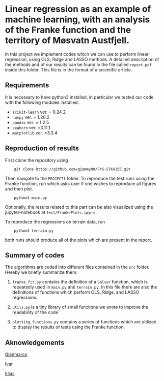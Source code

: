 Linear regression as an example of machine learning, with an analysis of the Franke function and the territory of Møsvatn Austfjell.
==============================
In this project we implement codes which we can use to perform linear regression, using OLS, Ridge and LASSO methods.
A detailed description of the methods and of our results can be found in the file called `report.pdf` inside this folder.
This file is in the format of a scientific article.

## Requirements

It is necessary to have python3 installed, in particular we tested our code with the following modules installed:

* `scikit-learn` ver. = 0.24.2
* `numpy` ver. = 1.20.2
* `pandas` ver. = 1.2.5
* `seaborn` ver. =0.11.1
* `matplotlib` ver. =3.3.4


## Reproduction of results
First clone the repository using

		git clone https://github.com/giammy00/FYS-STK4155.git

Then navigate to the `PROJECT1` folder.
To reproduce the test runs using the Franke function, run which asks user if one wishes to reproduce all figures and then plot.

		python3 main.py

Optionally, the results related to this part can be also visualized using the jupyter-notebook at `test/FrankePlots.ipynb`<br>

To reproduce the regressions on terrain data, run

		python3 terrain.py

both runs should produce all of the plots which are present in the report.

## Summary of codes

The algorithms are coded into different files contained in the `src` folder. Hereby we briefly summarize them:

1. 	`franke_fit.py` contains the definition of a `Solver` function, which is repeatedly used in `main.py` and `terrain.py`.
	In this file there are also the definitions of functions which perform OLS, Ridge, and LASSO regressions.

2. 	`utils.py` is a tiny library of small functions we wrote to improve the readability of the code

3. 	`plotting_functions.py` contains a series of functions which are utilized to display the results of tests using the Franke function.

## Aknowledgements

[Gianmarco](https://github.com/giammy00)

[Ivar](https://github.com/ivarlon)

[Elias](https://github.com/EliasTRuud)
